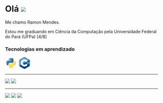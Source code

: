 # Olá <img src="https://media.giphy.com/media/hvRJCLFzcasrR4ia7z/giphy.gif" width="30"></h1>

<p>Me chamo Ramon Mendes.
<p>Estou me graduando em Ciência da Computação pela Universidade Federal do Pará (UFPa) [4/8]  

<div>
  
### Tecnologias em aprendizado

<img src="https://raw.githubusercontent.com/devicons/devicon/master/icons/python/python-original.svg" alt="python" width="40" height="40"/>
<img src="https://raw.githubusercontent.com/devicons/devicon/master/icons/cplusplus/cplusplus-original.svg" alt="cplusplus" width="40" height="40"/>

</div>

---
<div align = "left">  
  <img height = "200em" src="https://github-readme-stats.vercel.app/api?username=ramoneirao&show_icons=true&show_icons=true&theme=dark&count_private=true" />
  <img height = "200em" src="https://github-readme-stats.vercel.app/api/top-langs/?username=ramoneirao&show_icons=true&theme=dark&count_private=true"/>
</div>

---


<div> 
  <a href="https://instagram.com/ramoneirao" target="_blank"><img src="https://img.shields.io/badge/-Instagram-%23E4405F?style=for-the-badge&logo=instagram&logoColor=white" target="_blank"></a>
  <a href="" target="_blank"><img src="https://img.shields.io/badge/-LinkedIn-%230077B5?style=for-the-badge&logo=linkedin&logoColor=white" target="_blank"></a>
  <a href = "mailto:ramonneirao@gmail.com"><img src="https://img.shields.io/badge/-Gmail-%23333?style=for-the-badge&logo=gmail&logoColor=white" target="_blank"></a>
</div>
